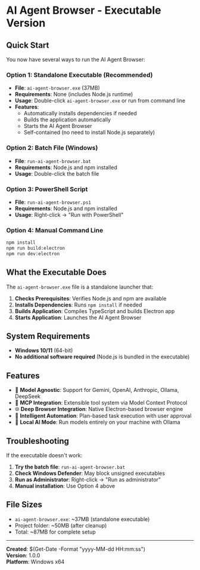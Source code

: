 # AI Agent Browser - Executable Version

## Quick Start

You now have several ways to run the AI Agent Browser:

### Option 1: Standalone Executable (Recommended)
- **File**: `ai-agent-browser.exe` (37MB)
- **Requirements**: None (includes Node.js runtime)
- **Usage**: Double-click `ai-agent-browser.exe` or run from command line
- **Features**: 
  - Automatically installs dependencies if needed
  - Builds the application automatically
  - Starts the AI Agent Browser
  - Self-contained (no need to install Node.js separately)

### Option 2: Batch File (Windows)
- **File**: `run-ai-agent-browser.bat`
- **Requirements**: Node.js and npm installed
- **Usage**: Double-click the batch file

### Option 3: PowerShell Script
- **File**: `run-ai-agent-browser.ps1`
- **Requirements**: Node.js and npm installed
- **Usage**: Right-click → "Run with PowerShell"

### Option 4: Manual Command Line
```bash
npm install
npm run build:electron
npm run dev:electron
```

## What the Executable Does

The `ai-agent-browser.exe` file is a standalone launcher that:

1. **Checks Prerequisites**: Verifies Node.js and npm are available
2. **Installs Dependencies**: Runs `npm install` if needed
3. **Builds Application**: Compiles TypeScript and builds Electron app
4. **Starts Application**: Launches the AI Agent Browser

## System Requirements

- **Windows 10/11** (64-bit)
- **No additional software required** (Node.js is bundled in the executable)

## Features

- 🤖 **Model Agnostic**: Support for Gemini, OpenAI, Anthropic, Ollama, DeepSeek
- 🔧 **MCP Integration**: Extensible tool system via Model Context Protocol
- 🌐 **Deep Browser Integration**: Native Electron-based browser engine
- 🧠 **Intelligent Automation**: Plan-based task execution with user approval
- 🔐 **Local AI Mode**: Run models entirely on your machine with Ollama

## Troubleshooting

If the executable doesn't work:

1. **Try the batch file**: `run-ai-agent-browser.bat`
2. **Check Windows Defender**: May block unsigned executables
3. **Run as Administrator**: Right-click → "Run as administrator"
4. **Manual installation**: Use Option 4 above

## File Sizes

- `ai-agent-browser.exe`: ~37MB (standalone executable)
- Project folder: ~50MB (after cleanup)
- Total: ~87MB for complete setup

---

**Created**: $(Get-Date -Format "yyyy-MM-dd HH:mm:ss")  
**Version**: 1.0.0  
**Platform**: Windows x64
